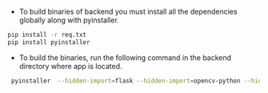 - To build binaries of backend you must install all the dependencies globally along with pyinstaller.

```bash
pip install -r req.txt
pip install pyinstaller
```

- To build the binaries, run the following command in the backend directory where app is located.

```bash
 pyinstaller  --hidden-import=flask --hidden-import=opencv-python --hidden-import=numpy --hidden-import=onnxruntime --hidden-import=flask_cors app.py
```


